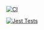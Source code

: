 [![CI](https://github.com/athikaf/BCDV4033-DevOps/actions/workflows/blank.yml/badge.svg)](https://github.com/athikaf/BCDV4033-DevOps/actions/workflows/blank.yml)

[![Jest Tests](https://github.com/athikaf/BCDV4033-DevOps/actions/workflows/main.yml/badge.svg)](https://github.com/athikaf/BCDV4033-DevOps/actions/workflows/main.yml)
